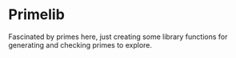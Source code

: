 # Primelib

Fascinated by primes here, just creating some library functions for generating
and checking primes to explore.
